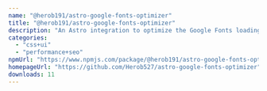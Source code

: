 ```yaml
---
name: "@herob191/astro-google-fonts-optimizer"
title: "@herob191/astro-google-fonts-optimizer"
description: "An Astro integration to optimize the Google Fonts loading performance"
categories:
  - "css+ui"
  - "performance+seo"
npmUrl: "https://www.npmjs.com/package/@herob191/astro-google-fonts-optimizer"
homepageUrl: "https://github.com/Herob527/astro-google-fonts-optimizer"
downloads: 11
---
```

